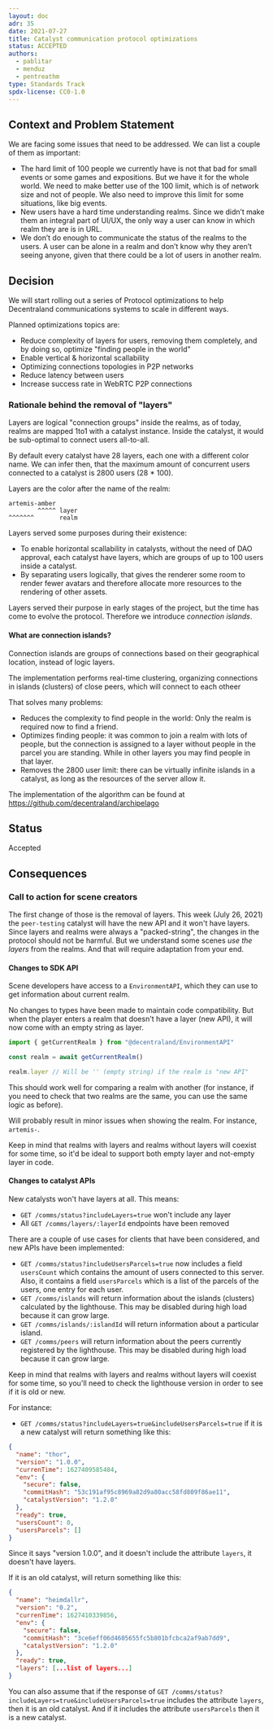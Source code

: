 ```yaml
---
layout: doc
adr: 35
date: 2021-07-27
title: Catalyst communication protocol optimizations
status: ACCEPTED
authors:
  - pablitar
  - menduz
  - pentreathm
type: Standards Track
spdx-license: CC0-1.0
---
```


## Context and Problem Statement

We are facing some issues that need to be addressed. We can list a couple of them as important:

- The hard limit of 100 people we currently have is not that bad for small events or some games and expositions. But we have it for the whole world. We need to make better use of the 100 limit, which is of network size and not of people. We also need to improve this limit for some situations, like big events.
- New users have a hard time understanding realms. Since we didn’t make them an integral part of UI/UX, the only way a user can know in which realm they are is in URL.
- We don’t do enough to communicate the status of the realms to the users. A user can be alone in a realm and don’t know why they aren’t seeing anyone, given that there could be a lot of users in another realm.

## Decision

We will start rolling out a series of Protocol optimizations to help Decentraland communications systems to scale in different ways.

Planned optimizations topics are:

- Reduce complexity of layers for users, removing them completely, and by doing so, optimize "finding people in the world"
- Enable vertical & horizontal scallability
- Optimizing connections topologies in P2P networks
- Reduce latency between users
- Increase success rate in WebRTC P2P connections

### Rationale behind the removal of "layers"

Layers are logical "connection groups" inside the realms, as of today, realms are mapped 1to1 with a catalyst instance. Inside the catalyst, it would be sub-optimal to connect users all-to-all.

By default every catalyst have 28 layers, each one with a different color name. We can infer then, that the maximum amount of concurrent users connected to a catalyst is 2800 users (28 \* 100).

Layers are the color after the name of the realm:

```
artemis-amber
        ^^^^^ layer
^^^^^^^       realm
```

Layers served some purposes during their existence:

- To enable horizontal scallability in catalysts, without the need of DAO approval, each catalyst have layers, which are groups of up to 100 users inside a catalyst.
- By separating users logically, that gives the renderer some room to render fewer avatars and therefore allocate more resources to the rendering of other assets.

Layers served their purpose in early stages of the project, but the time has come to evolve the protocol. Therefore we introduce _connection islands_.

#### What are connection islands?

Connection islands are groups of connections based on their geographical location, instead of logic layers.

The implementation performs real-time clustering, organizing connections in islands (clusters) of close peers, which will connect to each otheer

That solves many problems:

- Reduces the complexity to find people in the world: Only the realm is required now to find a friend.
- Optimizes finding people: it was common to join a realm with lots of people, but the connection is assigned to a layer without people in the parcel you are standing. While in other layers you may find people in that layer.
- Removes the 2800 user limit: there can be virtually infinite islands in a catalyst, as long as the resources of the server allow it.

The implementation of the algorithm can be found at https://github.com/decentraland/archipelago

## Status

Accepted

## Consequences

### Call to action for scene creators

The first change of those is the removal of layers. This week (July 26, 2021) the `peer-testing` catalyst will have the new API and it won't have layers. Since layers and realms were always a "packed-string", the changes in the protocol should not be harmful. But we understand some scenes _use the layers_ from the realms. And that will require adaptation from your end.

#### Changes to SDK API

Scene developers have access to a `EnvironmentAPI`, which they can use to get information about current realm.

No changes to types have been made to maintain code compatibility. But when the player enters a realm that doesn't have a layer (new API), it will now come with an empty string as layer.

```typescript
import { getCurrentRealm } from "@decentraland/EnvironmentAPI"

const realm = await getCurrentRealm()

realm.layer // Will be '' (empty string) if the realm is "new API"
```

This should work well for comparing a realm with another (for instance, if you need to check that two realms are the same, you can use the same logic as before).

Will probably result in minor issues when showing the realm. For instance, `artemis-`.

Keep in mind that realms with layers and realms without layers will coexist for some time, so it'd be ideal to support both empty layer and not-empty layer in code.

#### Changes to catalyst APIs

New catalysts won't have layers at all. This means:

- `GET /comms/status?includeLayers=true` won't include any layer
- All `GET /comms/layers/:layerId` endpoints have been removed

There are a couple of use cases for clients that have been considered, and new APIs have been implemented:

- `GET /comms/status?includeUsersParcels=true` now includes a field `usersCount` which contains the amount of users connected to this server. Also, it contains a field `usersParcels` which is a list of the parcels of the users, one entry for each user.
- `GET /comms/islands` will return information about the islands (clusters) calculated by the lighthouse. This may be disabled during high load because it can grow large.
- `GET /comms/islands/:islandId` will return information about a particular island.
- `GET /comms/peers` will return information about the peers currently registered by the lighthouse. This may be disabled during high load because it can grow large.

Keep in mind that realms with layers and realms without layers will coexist for some time, so you'll need to check the lighthouse version in order to see if it is old or new.

For instance:

- `GET /comms/status?includeLayers=true&includeUsersParcels=true` if it is a new catalyst will return something like this:

```json
{
  "name": "thor",
  "version": "1.0.0",
  "currenTime": 1627409585484,
  "env": {
    "secure": false,
    "commitHash": "53c191af95c8969a82d9a80acc58fd809f86ae11",
    "catalystVersion": "1.2.0"
  },
  "ready": true,
  "usersCount": 0,
  "usersParcels": []
}
```

Since it says "version 1.0.0", and it doesn't include the attribute `layers`, it doesn't have layers.

If it is an old catalyst, will return something like this:

```json
{
  "name": "heimdallr",
  "version": "0.2",
  "currenTime": 1627410339856,
  "env": {
    "secure": false,
    "commitHash": "3ce6eff06d4605655fc5b801bfcbca2af9ab7dd9",
    "catalystVersion": "1.2.0"
  },
  "ready": true,
  "layers": [...list of layers...]
}
```

You can also assume that if the response of `GET /comms/status?includeLayers=true&includeUsersParcels=true` includes the attribute `layers`, then it is an old catalyst. And if it includes the attribute `usersParcels` then it is a new catalyst.
